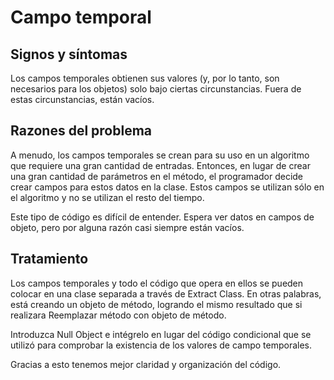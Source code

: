 # Campo temporal


## Signos y síntomas

Los campos temporales obtienen sus valores (y, por lo tanto, son necesarios para los objetos) solo bajo ciertas circunstancias. Fuera de estas circunstancias, están vacíos.


## Razones del problema

A menudo, los campos temporales se crean para su uso en un algoritmo que requiere una gran cantidad de entradas. Entonces, en lugar de crear una gran cantidad de parámetros en el método, el programador decide crear campos para estos datos en la clase. Estos campos se utilizan sólo en el algoritmo y no se utilizan el resto del tiempo.

Este tipo de código es difícil de entender. Espera ver datos en campos de objeto, pero por alguna razón casi siempre están vacíos.


## Tratamiento

Los campos temporales y todo el código que opera en ellos se pueden colocar en una clase separada a través de Extract Class. En otras palabras, está creando un objeto de método, logrando el mismo resultado que si realizara Reemplazar método con objeto de método.

Introduzca Null Object e intégrelo en lugar del código condicional que se utilizó para comprobar la existencia de los valores de campo temporales.

Gracias a esto tenemos mejor claridad y organización del código.